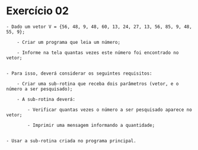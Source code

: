 # Exercício 02

    - Dado um vetor V = {56, 48, 9, 48, 60, 13, 24, 27, 13, 56, 85, 9, 48, 55, 9};
    
        - Criar um programa que leia um número;
    
        - Informe na tela quantas vezes este número foi encontrado no vetor;


    - Para isso, deverá considerar os seguintes requisitos:

        - Criar uma sub-rotina que receba dois parâmetros (vetor, e o número a ser pesquisado);

        - A sub-rotina deverá:
            
            - Verificar quantas vezes o número a ser pesquisado aparece no vetor;
            
            - Imprimir uma mensagem informando a quantidade;


    - Usar a sub-rotina criada no programa principal.